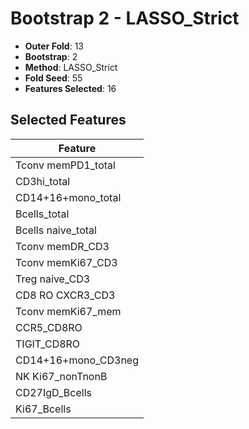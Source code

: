 # Bootstrap 2 - LASSO_Strict

- **Outer Fold**: 13
- **Bootstrap**: 2
- **Method**: LASSO_Strict
- **Fold Seed**: 55
- **Features Selected**: 16

## Selected Features

| Feature |
|---------|
| Tconv memPD1_total |
| CD3hi_total |
| CD14+16+mono_total |
| Bcells_total |
| Bcells naive_total |
| Tconv memDR_CD3 |
| Tconv memKi67_CD3 |
| Treg naive_CD3 |
| CD8 RO CXCR3_CD3 |
| Tconv memKi67_mem |
| CCR5_CD8RO |
| TIGIT_CD8RO |
| CD14+16+mono_CD3neg |
| NK Ki67_nonTnonB |
| CD27IgD_Bcells |
| Ki67_Bcells |
